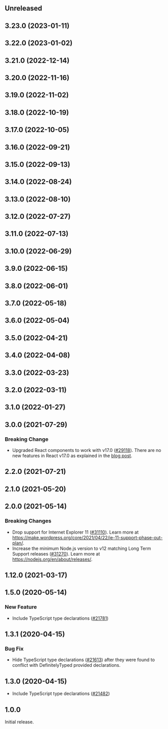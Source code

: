 <!-- Learn how to maintain this file at https://github.com/WordPress/gutenberg/tree/HEAD/packages#maintaining-changelogs. -->

## Unreleased

## 3.23.0 (2023-01-11)

## 3.22.0 (2023-01-02)

## 3.21.0 (2022-12-14)

## 3.20.0 (2022-11-16)

## 3.19.0 (2022-11-02)

## 3.18.0 (2022-10-19)

## 3.17.0 (2022-10-05)

## 3.16.0 (2022-09-21)

## 3.15.0 (2022-09-13)

## 3.14.0 (2022-08-24)

## 3.13.0 (2022-08-10)

## 3.12.0 (2022-07-27)

## 3.11.0 (2022-07-13)

## 3.10.0 (2022-06-29)

## 3.9.0 (2022-06-15)

## 3.8.0 (2022-06-01)

## 3.7.0 (2022-05-18)

## 3.6.0 (2022-05-04)

## 3.5.0 (2022-04-21)

## 3.4.0 (2022-04-08)

## 3.3.0 (2022-03-23)

## 3.2.0 (2022-03-11)

## 3.1.0 (2022-01-27)

## 3.0.0 (2021-07-29)

### Breaking Change

-   Upgraded React components to work with v17.0 ([#29118](https://github.com/WordPress/gutenberg/pull/29118)). There are no new features in React v17.0 as explained in the [blog post](https://reactjs.org/blog/2020/10/20/react-v17.html).

## 2.2.0 (2021-07-21)

## 2.1.0 (2021-05-20)

## 2.0.0 (2021-05-14)

### Breaking Changes

-   Drop support for Internet Explorer 11 ([#31110](https://github.com/WordPress/gutenberg/pull/31110)). Learn more at https://make.wordpress.org/core/2021/04/22/ie-11-support-phase-out-plan/.
-   Increase the minimum Node.js version to v12 matching Long Term Support releases ([#31270](https://github.com/WordPress/gutenberg/pull/31270)). Learn more at https://nodejs.org/en/about/releases/.

## 1.12.0 (2021-03-17)

## 1.5.0 (2020-05-14)

### New Feature

-   Include TypeScript type declarations ([#21781](https://github.com/WordPress/gutenberg/pull/21781))

## 1.3.1 (2020-04-15)

### Bug Fix

-   Hide TypeScript type declarations ([#21613](https://github.com/WordPress/gutenberg/pull/21613))
    after they were found to conflict with DefinitelyTyped provided declarations.

## 1.3.0 (2020-04-15)

-   Include TypeScript type declarations ([#21482](https://github.com/WordPress/gutenberg/pull/21482))

## 1.0.0

Initial release.
